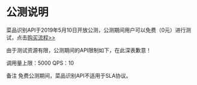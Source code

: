 # 公测说明

菜品识别API于2019年5月10日开放公测，公测期间用户可以免费（0元）进行测试，点击[购买流程>>](https://neuhub.jd.com/ai/api/image/food)

由于测试资源有限，公测期间的API限制如下，在此深表歉意！

调用量上限：5000
QPS：10

备注
免费公测期间，菜品识别API不适用于SLA协议。

